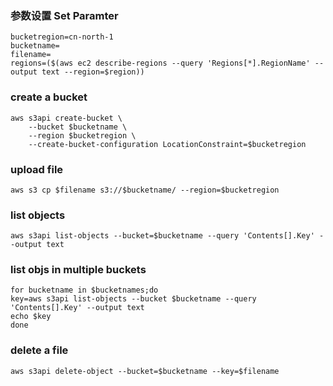 
### 参数设置 Set Paramter
```
bucketregion=cn-north-1
bucketname=
filename=
regions=($(aws ec2 describe-regions --query 'Regions[*].RegionName' --output text --region=$region))
```
###  create a bucket

```
aws s3api create-bucket \
    --bucket $bucketname \
    --region $bucketregion \
    --create-bucket-configuration LocationConstraint=$bucketregion
   ```
###  upload file
```
aws s3 cp $filename s3://$bucketname/ --region=$bucketregion
```
###  list objects
```
aws s3api list-objects --bucket=$bucketname --query 'Contents[].Key' --output text
```
###  list objs in multiple buckets
```
for bucketname in $bucketnames;do
key=aws s3api list-objects --bucket $bucketname --query 'Contents[].Key' --output text
echo $key
done
```

###  delete a file
```
aws s3api delete-object --bucket=$bucketname --key=$filename
```
